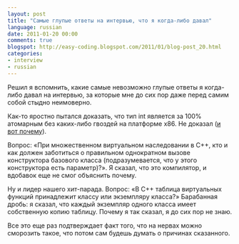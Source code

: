 ```yaml
---
layout: post
title: "Самые глупые ответы на интервью, что я когда-либо давал"
language: russian
date: 2011-01-20 00:00
comments: true
blogspot: http://easy-coding.blogspot.com/2011/01/blog-post_20.html
categories:
- interview
- russian
---
```

Решил я вспомнить, какие самые невозможно глупые ответы я когда-либо давал на интервью, за которые мне до сих пор даже перед самим собой стыдно неимоверно.

Как-то яростно пытался доказать, что тип int является за 100% атомарным без каких-либо гвоздей на платформе x86. Не доказал ([и вот почему][Атомарность типа int и указателя]).

Вопрос: «При множественном виртуальном наследовании в С++, кто и как должен заботиться о правильном однократном вызове конструктора базового класса (подразумевается, что у этого конструктора есть параметр)?». Я сказал, что это компилятор, и вдобавок еще не смог объяснить почему.

Ну и лидер нашего хит-парада. Вопрос: «В С++ таблица виртуальных функций принадлежит классу или экземпляру класса?» Барабанная дробь: я сказал, что каждый экземпляр одного класса имеет собственную копию таблицу. Почему я так сказал, я до сих пор не знаю.

Все это еще раз подтверждает факт того, что на нервах можно сморозить такое, что потом сам будешь думать о причинах сказанного.

[Атомарность типа int и указателя]: /blog/russian/2010/12/27/atomicy-of-int-and-pointer/
